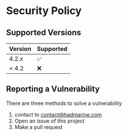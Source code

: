 # Security Policy

## Supported Versions

| Version | Supported          |
| ------- | ------------------ |
| 4.2.x   | :white_check_mark: |
| < 4.2   | :x:                |

## Reporting a Vulnerability

There are three methods to solve a vulnerability

1. contact to contact@hadmarine.com
2. Open an issue of this project
3. Make a pull request
